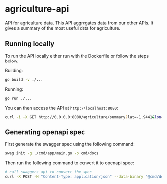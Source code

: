 # agriculture-api
API for agriculture data. This API aggregates data from our other APIs. It gives a summary of the most
useful data for agriculture.


## Running locally
To run the API locally either run with the Dockerfile or follow the steps below.

Building:
```bash
go build -v ./...
```

Running:
```bash
go run ./...
```

You can then access the API at `http://localhost:8080`:

```bash
curl -i -X GET http://0.0.0.0:8080/agriculture/summary?lat=-1.9441&lon=30.0619
```

## Generating openapi spec
First generate the swagger spec using the following command:
```bash
swag init -g ./cmd/app/main.go -o cmd/docs
```


Then run the following command to convert it to openapi spec:

```bash
# call swaggers api to convert the spec
curl -X POST -H "Content-Type: application/json" --data-binary "@cmd/docs/swagger.json" https://converter.swagger.io/api/convert -o "cmd/docs/swagger.json"
```